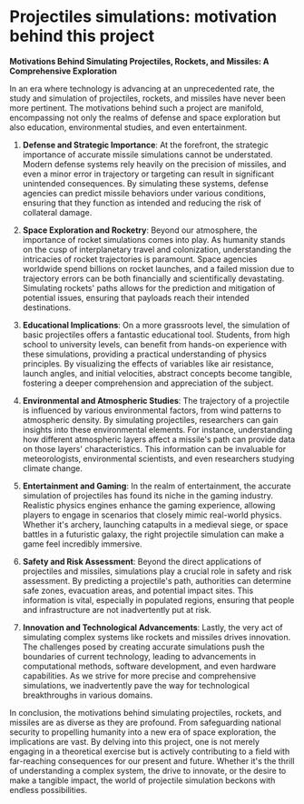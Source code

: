 # Projectiles simulations: motivation behind this project
**Motivations Behind Simulating Projectiles, Rockets, and Missiles: A Comprehensive Exploration**

In an era where technology is advancing at an unprecedented rate, the study and simulation of projectiles, rockets, and missiles have never been more pertinent. The motivations behind such a project are manifold, encompassing not only the realms of defense and space exploration but also education, environmental studies, and even entertainment.

1. **Defense and Strategic Importance**: 
At the forefront, the strategic importance of accurate missile simulations cannot be understated. Modern defense systems rely heavily on the precision of missiles, and even a minor error in trajectory or targeting can result in significant unintended consequences. By simulating these systems, defense agencies can predict missile behaviors under various conditions, ensuring that they function as intended and reducing the risk of collateral damage.

2. **Space Exploration and Rocketry**: 
Beyond our atmosphere, the importance of rocket simulations comes into play. As humanity stands on the cusp of interplanetary travel and colonization, understanding the intricacies of rocket trajectories is paramount. Space agencies worldwide spend billions on rocket launches, and a failed mission due to trajectory errors can be both financially and scientifically devastating. Simulating rockets' paths allows for the prediction and mitigation of potential issues, ensuring that payloads reach their intended destinations.

3. **Educational Implications**: 
On a more grassroots level, the simulation of basic projectiles offers a fantastic educational tool. Students, from high school to university levels, can benefit from hands-on experience with these simulations, providing a practical understanding of physics principles. By visualizing the effects of variables like air resistance, launch angles, and initial velocities, abstract concepts become tangible, fostering a deeper comprehension and appreciation of the subject.

4. **Environmental and Atmospheric Studies**: 
The trajectory of a projectile is influenced by various environmental factors, from wind patterns to atmospheric density. By simulating projectiles, researchers can gain insights into these environmental elements. For instance, understanding how different atmospheric layers affect a missile's path can provide data on those layers' characteristics. This information can be invaluable for meteorologists, environmental scientists, and even researchers studying climate change.

5. **Entertainment and Gaming**: 
In the realm of entertainment, the accurate simulation of projectiles has found its niche in the gaming industry. Realistic physics engines enhance the gaming experience, allowing players to engage in scenarios that closely mimic real-world physics. Whether it's archery, launching catapults in a medieval siege, or space battles in a futuristic galaxy, the right projectile simulation can make a game feel incredibly immersive.

6. **Safety and Risk Assessment**: 
Beyond the direct applications of projectiles and missiles, simulations play a crucial role in safety and risk assessment. By predicting a projectile's path, authorities can determine safe zones, evacuation areas, and potential impact sites. This information is vital, especially in populated regions, ensuring that people and infrastructure are not inadvertently put at risk.

7. **Innovation and Technological Advancements**: 
Lastly, the very act of simulating complex systems like rockets and missiles drives innovation. The challenges posed by creating accurate simulations push the boundaries of current technology, leading to advancements in computational methods, software development, and even hardware capabilities. As we strive for more precise and comprehensive simulations, we inadvertently pave the way for technological breakthroughs in various domains.

In conclusion, the motivations behind simulating projectiles, rockets, and missiles are as diverse as they are profound. From safeguarding national security to propelling humanity into a new era of space exploration, the implications are vast. By delving into this project, one is not merely engaging in a theoretical exercise but is actively contributing to a field with far-reaching consequences for our present and future. Whether it's the thrill of understanding a complex system, the drive to innovate, or the desire to make a tangible impact, the world of projectile simulation beckons with endless possibilities.
